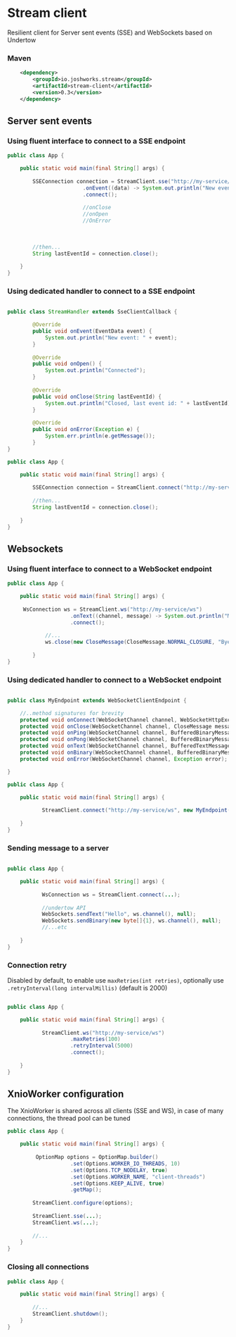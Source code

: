 # Stream client
Resilient client for Server sent events (SSE) and WebSockets based on Undertow


### Maven

```xml
    <dependency>
        <groupId>io.joshworks.stream</groupId>
        <artifactId>stream-client</artifactId>
        <version>0.3</version>
    </dependency>
```


## Server sent events ##

### Using fluent interface to connect to a SSE endpoint
```java
public class App {

    public static void main(final String[] args) {
      
        SSEConnection connection = StreamClient.sse("http://my-service/sse")
                        .onEvent((data) -> System.out.println("New event: " + data))
                        .connect();
                        
                        //onClose
                        //onOpen
                        //OnError
                        
        
        
        //then...
        String lastEventId = connection.close();
        
    }
}
```

### Using dedicated handler to connect to a SSE endpoint
```java

public class StreamHandler extends SseClientCallback {

        @Override
        public void onEvent(EventData event) {
            System.out.println("New event: " + event);
        }
    
        @Override
        public void onOpen() {
            System.out.println("Connected");
        }
    
        @Override
        public void onClose(String lastEventId) {
            System.out.println("Closed, last event id: " + lastEventId);
        }
    
        @Override
        public void onError(Exception e) {
            System.err.println(e.getMessage());
        }
}

public class App {

    public static void main(final String[] args) {
      
        SSEConnection connection = StreamClient.connect("http://my-service/sse", new StreamHandler());
                             
        //then...
        String lastEventId = connection.close();
        
    }
}
```

## Websockets ##

### Using fluent interface to connect to a WebSocket endpoint
```java
public class App {

    public static void main(final String[] args) {
        
     WsConnection ws = StreamClient.ws("http://my-service/ws")
                    .onText((channel, message) -> System.out.println("Message received: " + message))
                    .connect();
    
            //...
            ws.close(new CloseMessage(CloseMessage.NORMAL_CLOSURE, "Bye"));
    
        }
}
```

### Using dedicated handler to connect to a WebSocket endpoint
```java

public class MyEndpoint extends WebSocketClientEndpoint {

    //..method signatures for brevity
    protected void onConnect(WebSocketChannel channel, WebSocketHttpExchange exchange);
    protected void onClose(WebSocketChannel channel, CloseMessage message) ;
    protected void onPing(WebSocketChannel channel, BufferedBinaryMessage message);
    protected void onPong(WebSocketChannel channel, BufferedBinaryMessage message);
    protected void onText(WebSocketChannel channel, BufferedTextMessage message);
    protected void onBinary(WebSocketChannel channel, BufferedBinaryMessage message);
    protected void onError(WebSocketChannel channel, Exception error);

}

public class App {

    public static void main(final String[] args) {
    
           StreamClient.connect("http://my-service/ws", new MyEndpoint());
    
    }
}
```

### Sending message to a server
```java

public class App {

    public static void main(final String[] args) {
    
           WsConnection ws = StreamClient.connect(...);
           
           //undertow API
           WebSockets.sendText("Hello", ws.channel(), null);
           WebSockets.sendBinary(new byte[]{1}, ws.channel(), null);
           //...etc
    
    }
}
```

### Connection retry
Disabled by default, to enable use `maxRetries(int retries)`, optionally use `.retryInterval(long intervalMillis)` (default is 2000) 
```java

public class App {

    public static void main(final String[] args) {
    
           StreamClient.ws("http://my-service/ws")
                    .maxRetries(100)
                    .retryInterval(5000)
                    .connect();
    
    }
}
```


## XnioWorker configuration ##
The XnioWorker is shared across all clients (SSE and WS), in case of many connections, the thread pool can be tuned

```java
public class App {

    public static void main(final String[] args) {
      
         OptionMap options = OptionMap.builder()
                    .set(Options.WORKER_IO_THREADS, 10)
                    .set(Options.TCP_NODELAY, true)
                    .set(Options.WORKER_NAME, "client-threads")
                    .set(Options.KEEP_ALIVE, true)
                    .getMap();
        
        StreamClient.configure(options);
        
        StreamClient.sse(...);
        StreamClient.ws(...);
        
        //...
    }
}
```

### Closing all connections ###

```java
public class App {

    public static void main(final String[] args) {
     
        //...
        StreamClient.shutdown();
    }
}
```